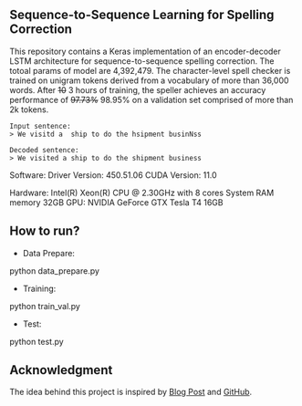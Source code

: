 ## Sequence-to-Sequence Learning for Spelling Correction

This repository contains a Keras implementation of an encoder-decoder LSTM architecture for sequence-to-sequence spelling correction. The totoal params of model are 4,392,479. The character-level spell checker is trained on unigram tokens derived from a vocabulary of more than 36,000 words. After ~~10~~ 3 hours of training, the speller achieves an accuracy performance of ~~97.73%~~ 98.95% on a validation set comprised of more than 2k tokens.

```
Input sentence:
> We visitd a  ship to do the hsipment businNss

Decoded sentence:
> We visited a ship to do the shipment business
```

Software:
Driver Version: 450.51.06
CUDA Version: 11.0 

Hardware:
Intel(R) Xeon(R) CPU @ 2.30GHz with 8 cores
System RAM memory 32GB
GPU: NVIDIA GeForce GTX Tesla T4 16GB

## How to run?

- Data Prepare:

python data_prepare.py

- Training:

python train_val.py

- Test:

python test.py


## Acknowledgment

The idea behind this project is inspired by [Blog Post](https://machinelearnings.co/deep-spelling-9ffef96a24f6) and [GitHub](https://github.com/vuptran/deep-spell-checkr).